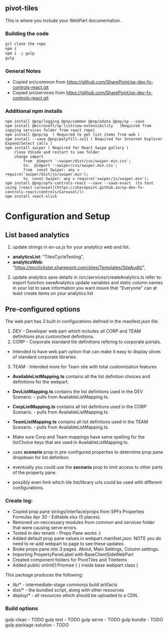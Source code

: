 ## pivot-tiles

This is where you include your WebPart documentation.

### Building the code

```bash
git clone the repo
npm i
npm i -g gulp
gulp
```

### General Notes
* Copied src\common from https://github.com/SharePoint/sp-dev-fx-controls-react.git
* Copied src\services from https://github.com/SharePoint/sp-dev-fx-controls-react.git

### Additional npm installs
```
npm install @pnp/logging @pnp/common @pnp/odata @pnp/sp --save
npm install @microsoft/sp-listview-extensibility   (Required from copying services folder from react repo)
npm install @pnp/sp  ( Required to get list items from web )
npm install --save @pnp/polyfill-ie11 ( Required for Internet Explorer Expand/Select calls )
npm install swiper ( Required for React Swipe gallery )
    close VSCode and restart to see folder
    change import 
        from  @import '~swiper/dist/css/swiper.min.css';
        to:  @import '~swiper/css/swiper.min.css';
        from  const Swiper: any = require('swiper/dist/js/swiper.min');
        to  const Swiper: any = require('swiper/js/swiper.min');
npm install @pnp/spfx-controls-react --save --save-exact  (to test using [react carousel](https://sharepoint.github.io/sp-dev-fx-controls-react/controls/Carousel/))
npm install react-slick

```
# Configuration and Setup
## List based analytics
1. update strings in en-us.js for your analytics web and list.
*    **analyticsList**: "TilesCycleTesting",
*    **analyticsWeb**: "https://mcclickster.sharepoint.com/sites/Templates/SiteAudit/",
2. update analytics save details in /src/services/createAnalytics.ts
    refer to: export function saveAnalytics
    update variables and static column names in your list to save information you want
    insure that "Everyone" can at least create items on your analytics list

## Pre-configured options
The web part has 3 built in configurations defined in the manifest.json file.
1. DEV - Developer web part which includes all CORP and TEAM definitions plus custom/test definitions.
2. CORP - Corporate standard tile definitions refering to corporate portals.
* Intended to have web part option that can make it easy to display slices of standard corporate libraries.
3. TEAM - Intended more for Team site with total customization features

* **AvailableListMapping.ts** contains all the list defintion choices and definitions for the webpart.
* **DevListMapping.ts** contains the list defintions used in the DEV Scenario. - pulls from AvailableListMapping.ts.
* **CorpListMapping.ts** contains all list defintions used in the CORP Scenario. - pulls from AvailableListMapping.ts.
* **TeamListMapping.ts** contains all list defintions used in the TEAM Scenario. - pulls from AvailableListMapping.ts.
* Make sure Corp and Team mappings have same spelling for the listChoice keys that are used in AvailableListMapping.ts.

* uses **scenario** prop in pre-configured properties to determine prop pane dropdown for list definition.
* eventually you could use the **secnario** prop to limit access to other parts of the property pane.
* possibly even limit which tile list/library urls could be used with different configurations.

### Create log:
* Copied prop pane strings/interface/props from SPFx Properties Formulas Apr 30 - Editable.xlsx (5 places).
* Removed un-neccessary modules from common and services folder that were causing serve errors.
* Tested in dev tenant - Props Pane works :)
* Added default prop pane values in webpart.manifset.json.  NOTE you do need to re-add webpart to page to see these updates.
* Broke props pane into 3 pages.  About, Main Settings, Column settings.
* Importing PropertyPaneLabel with BaseClientSideWebPart
* Created component folders for PivotTiles and TileItems
* Added public onInit():Promise<void> {  ( inside base webpart class )

This package produces the following:

* lib/* - intermediate-stage commonjs build artifacts
* dist/* - the bundled script, along with other resources
* deploy/* - all resources which should be uploaded to a CDN.

### Build options

gulp clean - TODO
gulp test - TODO
gulp serve - TODO
gulp bundle - TODO
gulp package-solution - TODO
